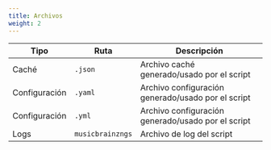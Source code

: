 ```yaml
---
title: Archivos
weight: 2
---
```


| Tipo | Ruta | Descripción |
| ---- | ---- | ----------- |
| Caché | `.json` | Archivo caché generado/usado por el script |
| Configuración | `.yaml` | Archivo configuración generado/usado por el script |
| Configuración | `.yml` | Archivo configuración generado/usado por el script |
| Logs | `musicbrainzngs` | Archivo de log del script |

#